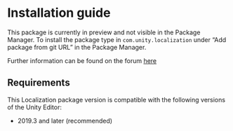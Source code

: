 # Installation guide

This package is currently in preview and not visible in the Package Manager. To install the package 
type in `com.unity.localization` under “Add package from git URL” in the Package Manager.

Further information can be found on the forum [here](https://forum.unity.com/threads/release-announcements-and-notes.597262/)

## Requirements
This Localization package version is compatible with the following versions of the Unity Editor:

* 2019.3 and later (recommended)
